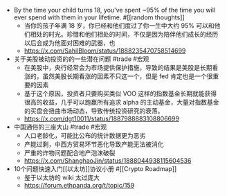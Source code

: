 - By the time your child turns 18, you've spent ~95% of the time you will ever spend with them in your lifetime. #[[random thoughts]]
	- 当你的孩子年满 18 岁，你已经和他们度过了你一生中大约 95% 可以和他们相处的时光。珍惜和他们相处的时间，不仅是因为陪伴他们成长的经历以后会成为他面对困难的武器，也
	- https://x.com/SahilBloom/status/1888235470758514699
- 关于美股被动投资的的一些潜在问题 #trade #宏观
	- 在美股中，央行经常会为市场提供保护措施，导致的结果是美股是长期看涨的，虽然美股长期看涨的因素不只这一个，但是 fed 肯定也是一个很重要的因素
	- 基于这个原因，投资者只要购买类似 VOO 这样的指数基金长期就能获得很高的收益，几乎可以跑赢所有追求 alpha 的主动基金，大量对指数基金的买盘会扭曲市场动态，导致传统投资研究的衰落。
	- https://x.com/dgt10011/status/1887988883108806699
- 中国通俗的三座大山 #trade #宏观
	- 人口老龄化，可能比公布的统计数据更为恶劣
	- 产能过剩，中西方贸易环节恶化导致产能无法被消化
	- 严重的炸物问题配合地产泡沫破裂
	- https://x.com/ShanghaoJin/status/1888044938115604536
- 10个问题快速入门[[以太坊]]协议小册 #[[Crypto Roadmap]]
	- 鉴于以太坊的 wiki 太过庞大
	- https://forum.ethpanda.org/t/topic/159